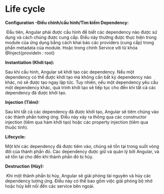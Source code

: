 # Life cycle
**Configuration -Điều chỉnh/cấu hình/Tìm kiếm Dependency:**

 Đầu tiên, Angular phải được cấu hình để biết các dependency nào được sử dụng và cách chúng được cung cấp. Điều này thường được thực hiện trong module của ứng dụng bằng cách khai báo các providers (cung cấp) trong phần metadata của module. Hoặc trong chính Service với từ khóa @Inject{provideIn : root}

**Instantiation (Khởi tạo):** 

Sau khi cấu hình, Angular sẽ khởi tạo các dependency. Nếu một dependency có thể được khởi tạo mà không cần bất kỳ dependency nào khác, nó sẽ được tạo ngay lập tức. Tuy nhiên, nếu một dependency yêu cầu một dependency khác, quá trình khởi tạo sẽ tiếp tục cho đến khi tất cả các dependency đã được khởi tạo.

**Injection (Tiêm):** 

Sau khi tất cả các dependency đã được khởi tạo, Angular sẽ tiêm chúng vào các thành phần tương ứng. Điều này xảy ra thông qua các constructor injection (tiêm qua hàm khởi tạo) hoặc các property injection (tiêm qua thuộc tính).

**Lifecycle:** 

Một khi các dependency đã được tiêm vào, chúng sẽ tồn tại trong suốt vòng đời của thành phần đó. Các dependency được giữ và quản lý bởi Angular, và sẽ tồn tại cho đến khi thành phần đó bị hủy.

**Destruction (Hủy):**

 Khi một thành phần bị hủy, Angular sẽ giải phóng tài nguyên và hủy các dependency tương ứng. Điều này có thể bao gồm việc giải phóng bộ nhớ hoặc hủy kết nối đến các service bên ngoài.